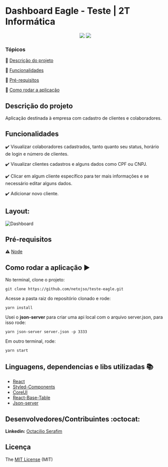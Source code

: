 <h1>Dashboard Eagle - Teste | 2T Informática</h1>

<p align="center">
  <img src="https://img.shields.io/static/v1?label=react&message=framework&color=blue&style=for-the-badge&logo=REACT"/>
   <img src="http://img.shields.io/static/v1?label=STATUS&message=CONCLUIDO&color=GREEN&style=for-the-badge"/>
</p>


### Tópicos

:small_blue_diamond: [Descrição do projeto](#descrição-do-projeto)

:small_blue_diamond: [Funcionalidades](#funcionalidades)

:small_blue_diamond: [Pré-requisitos](#pré-requisitos)

:small_blue_diamond: [Como rodar a aplicação](#como-rodar-a-aplicação-arrow_forward)


## Descrição do projeto

<p align="justify">
  Aplicação destinada à empresa com cadastro de clientes e colaboradores.
</p>

## Funcionalidades

:heavy_check_mark:   Visualizar colaboradores cadastrados, tanto quanto seu status, horário de login e número de clientes.

:heavy_check_mark:  Visualizar clientes cadastros e alguns dados como CPF ou CNPJ.

:heavy_check_mark:  Clicar em algum cliente específico para ter mais informações e se necessário editar alguns dados.

:heavy_check_mark:  Adicionar novo cliente.

## Layout:

![Dashboard](https://github.com/netojso/teste-eagle/blob/master/prints/Pagina%20Dashboard.png)

## Pré-requisitos

:warning:  [Node](https://nodejs.org/en/download/)


## Como rodar a aplicação :arrow_forward:

No terminal, clone o projeto:

```
git clone https://github.com/netojso/teste-eagle.git
```
Acesse a pasta raiz do repositório clonado e rode:

```
yarn install
```

Usei o **json-server** para criar uma api local com o arquivo server.json, para isso rode:

```
yarn json-server server.json -p 3333
```

Em outro terminal, rode:

```
yarn start
```

## Linguagens, dependencias e libs utilizadas :books:

- [React](https://pt-br.reactjs.org/docs/create-a-new-react-app.html)
- [Styled-Components](https://react-pdf.org/)
- [CoreUI](https://coreui.io/)
- [React-Base-Table](https://autodesk.github.io/react-base-table/)
- [Json-server](https://github.com/typicode/json-server)


## Desenvolvedores/Contribuintes :octocat:

**Linkedin:** [Octacilio Serafim](https://www.linkedin.com/in/octacilio-serafim/)


## Licença

The [MIT License]() (MIT)
